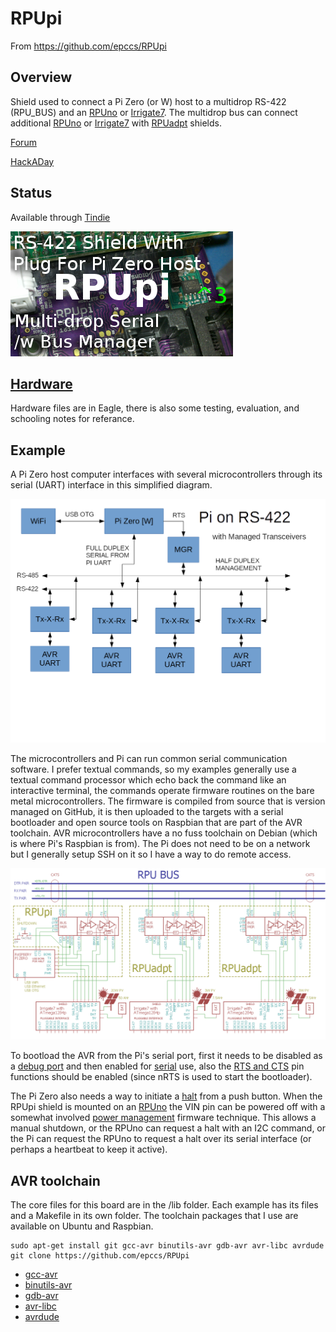 # RPUpi

From <https://github.com/epccs/RPUpi>

## Overview

Shield used to connect a Pi Zero (or W) host to a multidrop RS-422 (RPU_BUS) and an [RPUno] or [Irrigate7]. The multidrop bus can connect additional [RPUno] or [Irrigate7] with [RPUadpt] shields.

[Forum](http://rpubus.org/bb/viewforum.php?f=8)

[HackADay](https://hackaday.io/project/16424-rpupi-a-shield-for-pi-zero-and-rs-422-over-cat5)

[RPUno]: https://github.com/epccs/RPUno
[Irrigate7]: https://github.com/epccs/Irrigate7
[RPUadpt]: https://github.com/epccs/RPUadpt
[RPUftdi]: https://github.com/epccs/RPUftdi

## Status

Available through [Tindie](https://www.tindie.com/products/ron-sutherland/rpupi-a-shield-for-pi-zero-and-rs-422-over-cat5/)

![Status](./Hardware/status_icon.png "Status")

## [Hardware](./Hardware)

Hardware files are in Eagle, there is also some testing, evaluation, and schooling notes for referance.

## Example

A Pi Zero host computer interfaces with several microcontrollers through its serial (UART) interface in this simplified diagram. 

![Simplified Diag](./Hardware/Documents/SimplifiedBlockDiag.png "Simplified Diag")

The microcontrollers and Pi can run common serial communication software. I prefer textual commands, so my examples generally use a textual command processor which echo back the command like an interactive terminal, the commands operate firmware routines on the bare metal microcontrollers. The firmware is compiled from source that is version managed on GitHub, it is then uploaded to the targets with a serial bootloader and open source tools on Raspbian that are part of the AVR toolchain. AVR microcontrollers have a no fuss toolchain on Debian (which is where Pi's Raspbian is from). The Pi does not need to be on a network but I generally setup SSH on it so I have a way to do remote access. 

![MultiDrop](./Hardware/Documents/MultiDrop.png "MultiDrop")

To bootload the AVR from the Pi's serial port, first it needs to be disabled as a [debug port] and then enabled for [serial] use, also the [RTS and CTS] pin functions should be enabled (since nRTS is used to start the bootloader). 

[debug port]: ./Hardware/Testing/linux.md#serial
[serial]: ./Hardware/Testing/linux.md#serial
[RTS and CTS]: ./RPiRtsCts

The Pi Zero also needs a way to initiate a [halt] from a push button. When the RPUpi shield is mounted on an [RPUno] the VIN pin can be powered off with a somewhat involved [power management] firmware technique.  This allows a manual shutdown, or the RPUno can request a halt with an I2C command,  or the Pi can request the RPUno to request a halt over its serial interface (or perhaps a heartbeat to keep it active). 

[halt]: ./Shutdown
[power management]: https://github.com/epccs/RPUno/tree/master/PwrMgt

## AVR toolchain

The core files for this board are in the /lib folder. Each example has its files and a Makefile in its own folder. The toolchain packages that I use are available on Ubuntu and Raspbian. 

```
sudo apt-get install git gcc-avr binutils-avr gdb-avr avr-libc avrdude
git clone https://github.com/epccs/RPUpi
```

* [gcc-avr](http://packages.ubuntu.com/search?keywords=gcc-avr)
* [binutils-avr](http://packages.ubuntu.com/search?keywords=binutils-avr)
* [gdb-avr](http://packages.ubuntu.com/search?keywords=gdb-avr)
* [avr-libc](http://packages.ubuntu.com/search?keywords=avr-libc)
* [avrdude](http://packages.ubuntu.com/search?keywords=avrdude)